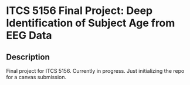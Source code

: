 # ITCS 5156 Final Project: Deep Identification of Subject Age from EEG Data

## Description

Final project for ITCS 5156. Currently in progress. Just initializing the repo for a canvas submission.
